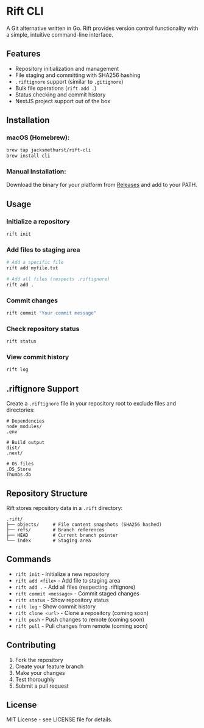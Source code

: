 # Rift CLI

A Git alternative written in Go. Rift provides version control functionality with a simple, intuitive command-line interface.

## Features

- Repository initialization and management
- File staging and committing with SHA256 hashing
- `.riftignore` support (similar to `.gitignore`)
- Bulk file operations (`rift add .`)
- Status checking and commit history
- NextJS project support out of the box

## Installation

### macOS (Homebrew):

```bash
brew tap jacksmethurst/rift-cli
brew install cli
```

### Manual Installation:

Download the binary for your platform from [Releases](https://github.com/jacksmethurst/rift-cli/releases) and add to your PATH.

## Usage

### Initialize a repository
```bash
rift init
```

### Add files to staging area
```bash
# Add a specific file
rift add myfile.txt

# Add all files (respects .riftignore)
rift add .
```

### Commit changes
```bash
rift commit "Your commit message"
```

### Check repository status
```bash
rift status
```

### View commit history
```bash
rift log
```

## .riftignore Support

Create a `.riftignore` file in your repository root to exclude files and directories:

```
# Dependencies
node_modules/
.env

# Build output
dist/
.next/

# OS files
.DS_Store
Thumbs.db
```

## Repository Structure

Rift stores repository data in a `.rift` directory:

```
.rift/
├── objects/     # File content snapshots (SHA256 hashed)
├── refs/        # Branch references
├── HEAD         # Current branch pointer
└── index        # Staging area
```

## Commands

- `rift init` - Initialize a new repository
- `rift add <file>` - Add file to staging area
- `rift add .` - Add all files (respecting .riftignore)
- `rift commit <message>` - Commit staged changes
- `rift status` - Show repository status
- `rift log` - Show commit history
- `rift clone <url>` - Clone a repository (coming soon)
- `rift push` - Push changes to remote (coming soon)
- `rift pull` - Pull changes from remote (coming soon)

## Contributing

1. Fork the repository
2. Create your feature branch
3. Make your changes
4. Test thoroughly
5. Submit a pull request

## License

MIT License - see LICENSE file for details.
